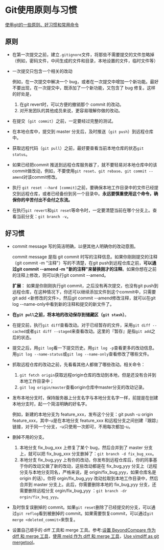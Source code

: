 # Git使用原则与习惯

[使用git的一些原则、好习惯和常用命令](https://blog.csdn.net/u013553529/article/details/88361442)

## 原则

- 在第一次提交之前，建立`.gitignore`文件，将那些不需要提交的文件忽略掉（例如，密码文件，中间生成的文件和目录，本地设置的文件，临时文件等）

- 一次提交只包含一个相关的改动

  例如，在一次提交中解决一个 bug，或者在一次提交中增加一个新功能。最好不要出现，在一次提交中，既添加了一个新功能，又包含了 bug 修复。这样的好处是，

  1. 在git revert时，可以方便的撤销那个 commit 的改动。
  2. 对开发团队的其他成员来说，更容易理解你做的改动。

- 在提交（`git commit`）之前，一定要经过完整的测试。
- 在本地仓库中，提交到 master 分支后，及时推送（`git push`）到远程仓库中。
- 获取远程代码（`git pull`）之前，最好要查看当前本地仓库的状态`git status`。
- 如果已经把commit 推送到远程仓库服务器了，就不要轻易对本地仓库中的该commit做改动，例如，不要使用`git reset`、`git rebase`、`git commit --amend`对该commit修改。
- 执行 `git reset --hard [commit]`之前，要确保本地工作目录中的文件已经提交到远程仓库，或者已经备份到另一个目录中。**永远要慎重使用这个命令，确保你的辛苦付出不会付之东流。**
- 在执行`git revert`和`git reset`等命令时，一定要清楚当前在哪个分支上。查看当前分支：`git branch -v`。

## 好习惯

- commit message 写的简洁明确，以便其他人明确你的改动意图。

  commit message 是指 git commit 时写的注释信息。如果你刚刚提交的注释（git commit -m "注释"）写的不清楚，在git push到远程仓库之前，**可以通过git commit --amend -m "新的注释"来替换刚才的注释**。如果你想在之前的注释上修改，则可以执行git commit --amend。

  **扩展**： 如果是你刚刚执行git commit，之后没有再次提交，也没有git push到远程仓库，在这种情况下，你还可以继续添加文件到这个commit中，只需要git add <新修改的文件>，然后git commit --amend修改注释，就可以在git log --name-only中看到新的注释和提交的新文件了。

- **在`git pull`之前，将本地的改动保存到储藏区（`git stash`）**。

- 在提交前，执行`git diff`查看改动。对于已经暂存的文件，采用`git diff --cached`或者`git diff --staged`来查看改动。这里的『暂存』是指`git add`之后的状态。

- 提交之后，用`git log`看一下提交历史。用`git log -p`查看更多的改动信息。用`git log --name-status`或`git log --name-only`查看修改了哪些文件。

- 抓取远程仓库的改动之前，先看看其他人都做了哪些改动。相关命令：

  1. `git fetch origin`获取远程origin仓库的改动到本地，但是还没有合并到本地工作目录中；
  2. `git log origin/master`查看origin仓库中master分支的改动记录。

- 发布本地分支时，保持服务器上分支名字与本地分支名字一样，前提是在创建本地分支时，起一个简洁明确的好名字。

  例如，新建的本地分支为 feature_xxx，发布这个分支：git push -u origin feature_xxx，其中-u是在本地分支 feature_xxx 和远程分支之间创建『跟踪』链接，对于同一个分支，-u只使用一次即可，不用每次都加-u。

- 删掉不用的分支。

  1. 本地分支 fix_bug_xxx 上修复了某个 bug，然后合并到了 master 分支上，就可以把 fix_bug_xxx 分支删掉了：`git branch -d fix_bug_xxx`。
  2. 本地分支 fix_bug_yyy 上有你的改动，你发布到远程仓库后，你的同事基于你的改动又做了新的改动，这些改动都是在 fix_bug_yyy 分支上（远程分支与本地分支同名，严格来说，是 origin/fix_bug_yyy，如果仓库名是 origin 的话）。你将 orgin/fix_bug_yyy 改动拉取到本地工作目录中，然后合并到 master 分支上。此后，你需要删除本地的 fix_bug_yyy 分支，还需要删除远程分支 orgin/fix_bug_yyy ：`git branch -dr orgin/fix_bug_yyy`。

- 及时恢复误删掉的 commit。如果`git reset`删除了已经提交的分支，可以通过`git reflog`看到被删掉的 commit。如果需要恢复commit，可以通过`git merge <deleted_commit>`来恢复。

- 设置自己顺手的 diff 工具和 merge 工具。参考:[设置 BeyondCompare 作为 diff 和 merge 工具](https://my.oschina.net/u/1010578/blog/348731)，[使用 meld 作为 diff 和 merge 工具](https://codeday.me/bug/20180109/116253.html)，[Use vimdiff as git mergetool](https://www.rosipov.com/blog/use-vimdiff-as-git-mergetool/)。
